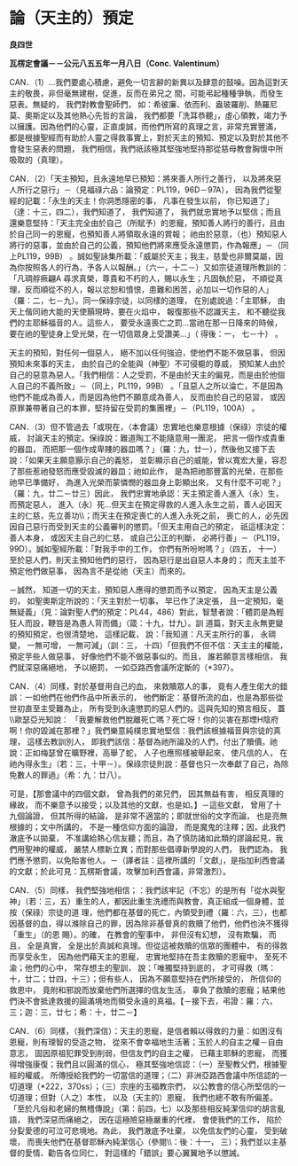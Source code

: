 # 論（天主的）預定


**良四世**

**瓦楞定會議－－公元八五五年一月八日（Conc. Valentinum）**





CAN．（1）…我們要處心積慮，避免一切言辭的新異以及肆意的鼓噪。因為這對天主的敬畏，非但毫無建樹，促進，反而在弟兄之
間，可能弔起種種爭執，而發生惡表。無疑的， 我們對教會聖師們， 如：希彼廉、依而利、盎玻羅削、熱羅尼莫、奧斯定以及其他熱心先哲的言論， 
我們都要「洗耳恭聽」，虛心領教，竭力予以擁護。因為他們的心靈，正直虔誠，而他們所寫的真理之言，非常充實豐滿， 
都是根據聖經而有助於人靈之得救事實上，對於天主的預知、預定以及對於其他不會發生惡表的問題， 
我們相信，我們祇該極其堅強地堅持那從慈母教會胸懷中所吸取的（真理）。

CAN．（2）「天主預知，且永遠地早已預知：將來善人所行之善行， 
以及將來惡人所行之惡行」－（見福祿六品：論預定：PL119，96D－97A）， 因為我們從聖經的記載：「永生的天主！你洞悉隱密的事， 
凡事在發生以前， 你已知道了」（達：十三，四二），我們知道了， 我們知道了， 
我們就忠實地予以堅信；而且還樂意堅持：「天主完全由於自己（所賦予）的恩寵，預知善人將行的善行，且由於自己同一的恩寵，也預知善人將領取永遠的賞報；
祂由於惡意，（也）預知惡人將行的惡事，並由於自己的公義，預知他們將來應受永遠懲罰，作為報應」－（同上PL119，99B） 
。誠如聖詠集所載：「威屬於天主；我主，慈愛也非爾莫屬，因為你按照各人的行為，予各人以報酬。」（六一，十二－）又如宗徒道理所教訓的：「凡琱艀瘚翩A
尋求真榮，尊貴和不朽的人，賜以永生；凡固執於惡， 
不順從真理，反而順從不的人，報以忿恕和憤恨，患難和困苦，必加以一切作惡的人」（羅：二，七－九）。同一保祿宗徒，以同樣的道理， 
在別處說過：「主耶穌， 由天上偕同祂大能的天使顥現時，要在火焰中， 報復那些不認識天主， 和不聽從我們的主耶穌福音的人。這些人， 
要受永遠喪亡之罰…當祂在那一日降來的時候，要在祂的聖徒身上受光榮，在一切信眾身上受讚美…」（ 得後：一， 七－十） 。

天主的預知，對任何一個惡人， 絕不加以任何強迫，使他們不能不做惡事， 但因預知未來事的天主， 
由於自己的全能與（神聖）不可侵槴的尊威， 
預知某人由於自己的惡意為惡人。「我們相信：人之受罰，不是由於天主的偏見，而是由於他個人自己的不義所致」－（同上，PL119，99B） 
。「且惡人之所以淪亡，不是因為他們不能成為善人，而是因為他們不願意成為善人， 反而由於自己的惡習， 
或因原罪兼帶著自己的本罪，堅持留在受罰的集團裡」－（PL119，100A） 。

CAN．（3）但不管過去「或現在，（本會議）忠實地也樂意根據（保祿）宗徒的權威， 
討論天主的預定。保祿說：難道陶工不能隨意用一團泥， 把言一個作成貴重的器皿， 
而把那一個作成卑賤的器皿嗎？」（羅：九，廿一），然後他又接下去說：「如果天主願意顥示自己的義怒， 
並彰顯示自己的威能，曾以寬宏大量，容忍了那些惹祂發怒而應受毀滅的器皿；祂如此作， 是為把祂那豐富的光榮，在那些祂早已準備好， 
為進入光榮而蒙憐憫的器皿身上彰顯出來， 又有什麼不可呢？」（羅：九，廿二－廿三）因此， 我們忠實地承認：天主預定善人進入（永）生，而預定惡人， 
進入（永）死…但天主在預定得救的人進入永生之前，善人必因天主的仁慈，先立善功\\\；而天主在預定喪亡的人進入永死之前， 
喪亡的人，必先因因自己惡行而受到天主的公義審判的懲罰。「但天主用自己的預定， 祇這樣決定：善人本身， 或因天主自己的仁慈， 或自己公正的判斷， 
必將行善」－（PL119，99D）。誠如聖經所載：「對我手中的工作， 你們有所吩咐嗎？」（四五， 十一）至於惡人們，則天主預知他們的惡行， 
因為惡行是出自惡人本身的； 而天主並不預定他們做惡事， 因為言不是從祂（天主）而來的。

－誠然， 知道一切的天主，預知惡人應得的懲罰而予以預定， 因為天主是公義的， 如聖奧斯定所說的：「天主對於一切事， 
早已作了決定張， 
且一定預知，毫無疑義」（見：論對聖人們的預定：PL44，486）對此，智慧者說：「體罰是為輕狂人而設，鞭笞是為愚人背而備」（箴：十九，廿九）。訓
道篇，對天主永無更變的預知預定，也很清楚地， 這樣記載， 說：「我知道：凡天主所行的事， 永琱變， 一無可增， 一無可減」（訓：三， 
十四）「但我們不但不信：天主主的權能，預定芋些人做惡事， 好像他們不能不做惡事似的。而且， 誰若願意言樣相信， 我們就深惡痛絕地， 予以絕罰， 
一如亞路西會議所定斷的（*397）。

CAN．（4）同樣，對於基督用自己的血， 來救贖眾人的事， 竟有人產生偌大的錯誤：一如他們在他們作品中所表示的， 
他們斷定：基督所流的血，也是為那些從世初直至主受難為止， 所有受到永遠懲罰的惡人們的。這與先知的預言相反， 蓋\\\歐瑟亞光知說： 
「我要解救他們脫離死亡嗎？死亡呀！你的災害在那堙H陰府啊！你的毀滅在那裡？」我們樂意純樸忠實地堅信：我們該根據福音與宗徒的真理， 
這樣去教訓別人， 即我們該信：基督為祂所論及的人們，付出了贖價。祂說：正如梅瑟曾在曠野裡，高舉了蛇， 人子也應照樣被舉起來， 使凡信的人， 
在祂內得永生」（若：三，十甲－）。保祿宗徒則說：基督也只一次奉獻了自己，為除免數人的罪過」（希：九：廿八）。

可是，【那會議中的四個文獻， 曾為我們的弟兄們， 因其無益有害， 相反真理的緣故， 
而不樂意予以接受；以及其他的文獻，也是如。】－這些文獻， 曾用了十九個論證， 但其所得的結論， 是非常不適當的；即就世俗的文字而論， 
也是亮無根據的；文中所講的， 不是一種信仰方面的論證， 而是魔鬼的注釋；因，此我們澈底予以拋棄， 
不准講給熱心信友聽；而且，為了慎防諸如此類的謬論起見，我們用聖神的權威， 嚴禁人標新立異；而對那些倡導新學說的人們， 我們認為， 
我們應予懲罰，以免貽害他人。－（譯者註：這裡所講的「文獻」，是指加利西會議的文獻；於此可見：瓦楞斯會議，攻擊加利西會議，非常激烈）。

CAN．（5）同樣， 
我們堅強地相信；：我們該牢記（不忘）的是所有「從水與聖神」（若：三，五）重生的人，都因此重生洗禮而與教會，真正組成一個身體，並按（保祿）宗徒的道
理，他們都在基督的死亡，內領受到禮（羅：六，三），也都因基督的血，得以滌除自己的罪，因為除非基督真的救贖了他們，他們也決不獲得「重生」（的恩
賜）。的確， 在教會的聖事中， 非但沒有幻想， 沒有欺騙， 而且， 全是真實， 全是出於真誠和真理。但從這被救贖的信眾的團體中， 
有的得救而享受永生， 因為他們藉天主的恩寵， 忠實地堅持在吾主救贖的恩寵中， 至死不渝；他們的心中， 常存想主的聖訓， 說：「唯獨堅持到底的， 
才可得救（瑪：十，廿二；廿四，十三）；但有些人， 因為不願意堅持在們所接受的， 所信仰的救恩中， 竟附和邪說而放棄他們所選擇的信友生活， 
辜負了救贖的恩寵；結果他們決不會抵達救援的圓滿境地而領受永遠的真福。【－接下去，弔證：羅：六，三；迦：三，廿七；希：十，廿二－】

CAN．（6）同樣，（我們深信）：天主的恩寵，是信者賴以得救的力量：如困沒有恩寵，則有理智的受造之物， 
從來不會幸福地生活著；玉於人的自主之權－自由意志， 固因原祖犯罪受到削弱，但信友們的自主之權， 已藉主耶穌的恩寵， 
而獲得增強康復；我們且以圓滿的信心， 極其堅強地信認：（一）至聖教父們，根據聖經的權威， 
所傳授給我們的一切當信的道理；（二）非洲亞路西會議中所信認的一切道理（*222，370ss）；（三）宗座的玉福教宗們， 
以公教會的信心所堅信的一切道理；但對（人之）本性， 以及（天主的）恩寵， 
我們也總不敢有所偏差。「至於凡俗和老婦的無稽傳說」（第：前四，七）以及那些相反純潔信仰的胡言亂語， 我們深惡而痛絕之， 
因在這極險惡極嚴重的代裡， 會使我們的工作， 陷於分姴愛德的可泣可悲境地。為此， 我們澈底予吐棄， 以免信友們的心靈， 受到破壞， 
而喪失他們在基督耶穌內純潔信心（參閱\\\：後：十一， 三）；我們並以主基督的愛情、勸告各位同仁， 對這樣的「錯誤」要心翼翼地予以懲誡。

